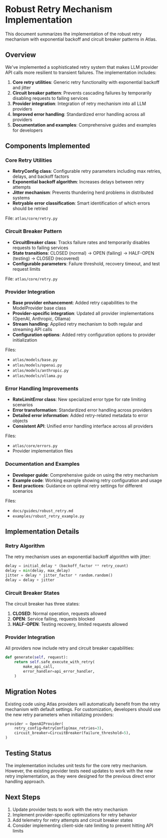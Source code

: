# Robust Retry Mechanism Implementation

This document summarizes the implementation of the robust retry mechanism with exponential backoff and circuit breaker patterns in Atlas.

## Overview

We've implemented a sophisticated retry system that makes LLM provider API calls more resilient to transient failures. The implementation includes:

1. **Core retry utilities**: Generic retry functionality with exponential backoff and jitter
2. **Circuit breaker pattern**: Prevents cascading failures by temporarily disabling requests to failing services
3. **Provider integration**: Integration of retry mechanism into all LLM providers
4. **Improved error handling**: Standardized error handling across all providers
5. **Documentation and examples**: Comprehensive guides and examples for developers

## Components Implemented

### Core Retry Utilities

- **RetryConfig class**: Configurable retry parameters including max retries, delays, and backoff factors
- **Exponential backoff algorithm**: Increases delays between retry attempts
- **Jitter mechanism**: Prevents thundering herd problems in distributed systems
- **Retryable error classification**: Smart identification of which errors should be retried

File: `atlas/core/retry.py`

### Circuit Breaker Pattern

- **CircuitBreaker class**: Tracks failure rates and temporarily disables requests to failing services
- **State transitions**: CLOSED (normal) → OPEN (failing) → HALF-OPEN (testing) → CLOSED (recovered)
- **Configurable parameters**: Failure threshold, recovery timeout, and test request limits

File: `atlas/core/retry.py`

### Provider Integration

- **Base provider enhancement**: Added retry capabilities to the ModelProvider base class
- **Provider-specific integration**: Updated all provider implementations (OpenAI, Anthropic, Ollama)
- **Stream handling**: Applied retry mechanism to both regular and streaming API calls
- **Configuration options**: Added retry configuration options to provider initialization

Files:
- `atlas/models/base.py`
- `atlas/models/openai.py`
- `atlas/models/anthropic.py`
- `atlas/models/ollama.py`

### Error Handling Improvements

- **RateLimitError class**: New specialized error type for rate limiting scenarios
- **Error transformation**: Standardized error handling across providers
- **Detailed error information**: Added retry-related metadata to error objects
- **Consistent API**: Unified error handling interface across all providers

Files:
- `atlas/core/errors.py`
- Provider implementation files

### Documentation and Examples

- **Developer guide**: Comprehensive guide on using the retry mechanism
- **Example code**: Working example showing retry configuration and usage
- **Best practices**: Guidance on optimal retry settings for different scenarios

Files:
- `docs/guides/robust_retry.md`
- `examples/robust_retry_example.py`

## Implementation Details

### Retry Algorithm

The retry mechanism uses an exponential backoff algorithm with jitter:

```python
delay = initial_delay * (backoff_factor ** retry_count)
delay = min(delay, max_delay)
jitter = delay * jitter_factor * random.random()
delay = delay + jitter
```

### Circuit Breaker States

The circuit breaker has three states:
1. **CLOSED**: Normal operation, requests allowed
2. **OPEN**: Service failing, requests blocked
3. **HALF-OPEN**: Testing recovery, limited requests allowed

### Provider Integration

All providers now include retry and circuit breaker capabilities:

```python
def generate(self, request):
    return self.safe_execute_with_retry(
        make_api_call,
        error_handler=api_error_handler,
    )
```

## Migration Notes

Existing code using Atlas providers will automatically benefit from the retry mechanism with default settings. For customization, developers should use the new retry parameters when initializing providers:

```python
provider = OpenAIProvider(
    retry_config=RetryConfig(max_retries=3),
    circuit_breaker=CircuitBreaker(failure_threshold=5),
)
```

## Testing Status

The implementation includes unit tests for the core retry mechanism. However, the existing provider tests need updates to work with the new retry implementation, as they were designed for the previous direct error handling approach.

## Next Steps

1. Update provider tests to work with the retry mechanism
2. Implement provider-specific optimizations for retry behavior
3. Add telemetry for retry attempts and circuit breaker states
4. Consider implementing client-side rate limiting to prevent hitting API limits